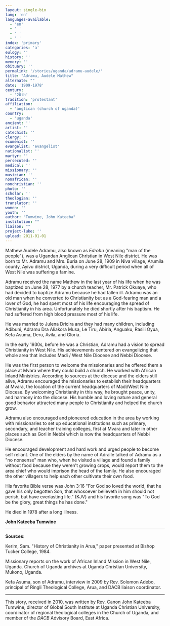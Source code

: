 ```yaml
---
layout: single-bio
lang: 'en'
languages-available:
  - 'en'
  - ' '
  - ' '
  - ' '
index: 'primary'
categories: 'a'
eulogy: ''
history: ''
memory: ''
obituary: ''
permalink: '/stories/uganda/adramu-audele/'
title: "Adramu, Audele Mathew"
alternate: ""
date: '1909-1978'
century:
  - '20th'
tradition: 'protestant'
affiliation:
  - 'anglican (church of uganda)'
country:
  - 'uganda'
ancient: ''
artist: ''
catechist: ''
clergy: ''
ecumenist: ''
evangelist: 'evangelist'
nationalist: ''
martyr: ''
persecuted: ''
medical: ''
missionary: ''
musician: ''
nonafrican: ''
nonchristian: ''
photo: ''
scholar: ''
theologian: ''
translator: ''
women: ''
youth: ''
author: "Tumwine, John Kateeba"
institution: ""
liaison: ""
project-luke: ''
upload: 2011-01-01
---
```




Mathew Audele Adramu, also known as *Edrobu* (meaning "man of the people"), was a Ugandan Anglican Christian in West Nile district. He was born to Mr. Adramu and Mrs. Buria on June 28, 1909 in Niva village, Arumila county, Ayivu district, Uganda, during a very difficult period when all of West Nile was suffering a famine.

Adramu received the name Mathew in the last year of his life when he was baptized on June 28, 1977 by a church teacher, Mr. Patrick Okuaye, who had decided to baptize Adramu because he had fallen ill. Adramu was an old man when he converted to Christianity but as a God-fearing man and a lover of God, he had spent most of his life encouraging the spread of Christianity in his area. Unfortunately he died shortly after his baptism. He had suffered from high blood pressure most of his life.

He was married to Julena Dricira and they had many children, including Adibuni, Adramu Dra Aliakora Musa, Le Tiru, Abiria, Anguaku, Rasili Oyua, Kefa Asuma, Deru, Avila, and Gloria.

In the early 1930s, before he was a Christian, Adramu had a vision to spread Christianity in West Nile. His achievements centered on evangelizing that whole area that includes Madi / West Nile Diocese and Nebbi Diocese.

He was the first person to welcome the missionaries and he offered them a place at Mvara where they could build a church. He worked with African Inland Ministries. According to sources at the diocese and the elders still alive, Adramu encouraged the missionaries to establish their headquarters at Mvara, the location of the current headquarters of Madi/West Nile Diocese. By welcoming Christianity in this way, he brought peace, unity, and harmony into the diocese. His humble and loving nature and general good behavior attracted many people to Christianity and helped the church grow.

Adramu also encouraged and pioneered education in the area by working with missionaries to set up educational institutions such as primary, secondary, and teacher training colleges, first at Mvara and later in other places such as Gori in Nebbi which is now the headquarters of Nebbi Diocese.

He encouraged development and hard work and urged people to become self reliant. One of the elders by the name of Adralle talked of Adramu as a "no nonsense" man who, when he visited a village and found a family without food because they weren't growing crops, would report them to the area chief who would imprison the head of the family. He also encouraged the other villagers to help each other cultivate their own food.

His favorite Bible verse was John 3:16 "For God so loved the world, that he gave his only begotten Son, that whosoever believeth in him should not perish, but have everlasting life." (KJV) and his favorite song was "To God be the glory, great things he has done."

He died in 1978 after a long illness.

**John Kateeba Tumwine**

---

**Sources**:

Kerim, Sam. "History of Christianity in Arua," paper presented at Bishop Tucker College, 1984.

Missionary reports on the work of African Inland Mission in West Nile, Uganda. Church of Uganda archives at Uganda Christian University, Mukono, Uganda.

Kefa Asuma, son of Adramu, interview in 2009 by Rev. Solomon Adebo, principal of Ringli Theological College, Arua, and DACB liaison coordinator.

---

This story, received in 2010, was written by Rev. Canon John Kateeba Tumwine, director of Global South Institute at Uganda Christian University, coordinator of regional theological colleges in the Church of Uganda, and member of the *DACB* Advisory Board, East Africa.
